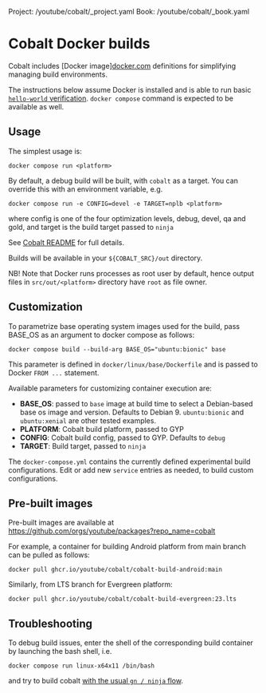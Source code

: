 Project: /youtube/cobalt/_project.yaml
Book: /youtube/cobalt/_book.yaml

# Cobalt Docker builds

Cobalt includes [Docker image][docker.com](https://www.docker.com/)
definitions for simplifying managing build environments.

The instructions below assume Docker is installed and is able to run basic
[`hello-world` verification](https://docs.docker.com/get-started/#test-docker-installation).
`docker compose` command is expected to be available as well.

## Usage

The simplest usage is:

  `docker compose run <platform>`

By default, a debug build will be built, with `cobalt` as a target.
You can override this with an environment variable, e.g.

  `docker compose run -e CONFIG=devel -e TARGET=nplb <platform>`

where config is one of the four optimization levels, debug, devel, qa and gold,
and target is the build target passed to `ninja`

See [Cobalt README](../../README.md#build-types)
for full details.

Builds will be available in your `${COBALT_SRC}/out` directory.

NB! Note that Docker runs processes as root user by default, hence output
files in `src/out/<platform>` directory have `root` as file owner.

## Customization

To parametrize base operating system images used for the build, pass BASE_OS
as an argument to docker compose as follows:

  `docker compose build --build-arg BASE_OS="ubuntu:bionic" base`

This parameter is defined in `docker/linux/base/Dockerfile` and is passed to
Docker `FROM ...` statement.

Available parameters for customizing container execution are:

 - **BASE_OS**: passed to `base` image at build time to select a Debian-based
    base os image and version. Defaults to Debian 9. `ubuntu:bionic` and
    `ubuntu:xenial` are other tested examples.
 - **PLATFORM**: Cobalt build platform, passed to GYP
 - **CONFIG**: Cobalt build config, passed to GYP. Defaults to `debug`
 - **TARGET**: Build target, passed to `ninja`

The `docker-compose.yml` contains the currently defined experimental build
configurations. Edit or add new `service` entries as needed, to build custom
configurations.

## Pre-built images

Pre-built images are available at https://github.com/orgs/youtube/packages?repo_name=cobalt

For example, a container for building Android platform from main branch can be pulled as follows:

```
docker pull ghcr.io/youtube/cobalt/cobalt-build-android:main
```

Similarly, from LTS branch for Evergreen platform:

```
docker pull ghcr.io/youtube/cobalt/cobalt-build-evergreen:23.lts
```

## Troubleshooting

To debug build issues, enter the shell of the corresponding build container by
launching the bash shell, i.e.

  `docker compose run linux-x64x11 /bin/bash`

and try to build cobalt [with the usual `gn / ninja` flow](../../README.md#building-and-running-the-code).
